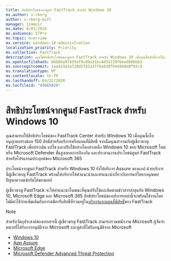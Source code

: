 ```yaml
---
title: สิทธิประโยชน์จากศูนย์ FastTrack สำหรับ Windows 10
ms.author: v-rberg
author: v-rberg-msft
manager: jimmuir
ms.date: 4/01/2020
ms.audience: ITPro
ms.topic: overview
ms.service: windows-10-administration
localization_priority: Priority
ms.collection: FastTrack
description: คุณใช้สิทธิประโยชน์ของศูนย์ FastTrack สําหรับ Windows 10 เมื่อคุณซื้อสิทธิ์การใช้งาน*อย่างน้อย*150 สําหรับบริการหรือแผนที่มีสิทธิ์
ms.openlocfilehash: 66b8da97435ef0c89a31bc4d55228fbead88bbb3
ms.sourcegitcommit: 1aa423e2a720d57d2a37fba930fb4d4b0e8f93c9
ms.translationtype: MT
ms.contentlocale: th-TH
ms.lasthandoff: 04/22/2020
ms.locfileid: "43665829"
---
```

# <a name="fasttrack-center-benefit-for-windows-10"></a>สิทธิประโยชน์จากศูนย์ FastTrack สำหรับ Windows 10

คุณสามารถใช้สิทธิประโยชน์ของ FastTrack Center สําหรับ Windows 10 เมื่อคุณซื้อใบอนุญาตอย่างน้อย 150 สิทธิ์สําหรับบริการหรือแผนที่มีสิทธิ์ จากนั้นคุณทํางานกับผู้เชี่ยวชาญ FastTrack เพื่อประเมิน แก้ไข และปรับใช้อย่างใดอย่างหนึ่ง Windows 10 ขอบ Microsoft ใหม่ หรือ Microsoft Defender ขั้นสูงเธรดการป้องกัน และประสานงานประโยชน์ศูนย์ FastTrack สําหรับโปรแกรมประยุกต์ของ Microsoft 365 

ประโยชน์จากศูนย์ FastTrack สําหรับ Windows 10 ยังให้บริการ Assure ของแอป ด้วยบริการนี้ผู้เชี่ยวชาญ FastTrack พร้อมให้บริการให้คําแนะนําและคําแนะนําเกี่ยวกับการแก้ไขหากคุณพบปัญหาความเข้ากันได้ของแอป 

ผู้เชี่ยวชาญ FastTrack จะให้คําแนะนําในขณะที่คุณปรับใช้และติดตามข่าวสารล่าสุดกับ Windows 10, Microsoft Edge และ Microsoft 365 สิทธิประโยชน์ของบริการเหล่านี้จะพร้อมใช้งานโดยไม่มีค่าใช้จ่ายเพิ่มเติมกับการสมัครรับสิทธิ์ที่รวมอยู่ใน[บริการและแผนที่มีสิทธิ์](M365-eligible-services-and-plans.md)ของ FastTrack
  
> [!NOTE]
> สําหรับวัตถุประสงค์ของเอกสารนี้ ผู้เชี่ยวชาญ FastTrack สามารถรวมพนักงาน Microsoft ผู้จัดจําหน่ายที่ได้รับการอนุมัติจาก Microsoft และคู่ค้าที่ได้รับอนุมัติจาก Microsoft 
    
- [Windows 10](Win-10-windows-10.md)
- [App Assure](Win-10-app-assure.md)
- [Microsoft Edge](Win-10-microsoft-edge.md)
- [Microsoft Defender Advanced Threat Protection](Win-10-microsoft-defender-atp.md)


